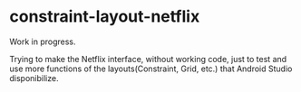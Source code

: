 # constraint-layout-netflix

Work in progress.

Trying to make the Netflix interface, without working code, just to test and use more functions of the layouts(Constraint, Grid, etc.) that Android Studio disponibilize.
